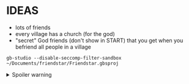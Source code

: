 # IDEAS

- lots of friends
- every village has a church (for the god)
- "secret" God friends (don't show in START) that you get when you befriend all people in a village

```
gb-studio --disable-seccomp-filter-sandbox ~/Documents/friendstar/Friendstar.gbsproj
```


<details>
  <summary>Spoiler warning</summary>
 
# GODS

- fire - desert
- water - snowy
- earth - forest
- wind - holy

- Each god will give you differnt conversations in churches.

# ENDGAME

Must have all the gods (every friend in game) and they will battle some big enemy for you.


# FRIENDS

## Forest

### David

- No quest, just talk to them.

### Inky

- Get lost synth (well)
- Friend them to get a new village music track?
- 1 friend to open door.

### Angel

- Missing kid
- 3 friends to open door
- kid should be in house to indicate quest is completed

### Kristin

- Wants a turnip for dinner.
- Must fight turnip in hole, in forest
- better fighting would maybe be better (inventory, stats, etc) but I also like the simple "anyone can fight, just don't give up" approach
- 2 friends to open door

### Danny

- 5 friends to friend her.


## Desert

### Belle

- Must beat Horse in a rap-battle

### Josh

- Get the bike part (SW desert, go down hole, solve maze, NE of other area, grab skull)
- 6 friends to open door


### Sandra

### Simon

### Oreo

### Alijah

### Riley

### Mason

### Bobby

### Charlie

### Mike

### Tim

### Emily

### James

### Sara

### Wade

### Liz

### Knute

### Steve

### Laura

### Nicole

### Anne

### Donna


# WALKTHROUGH

- start in forest
- friend David in Forest Village
- get Inky's synth (SE forest) talk to them to friend
- talk to Kristin, fight turnip (NW forest) talk to Kristin
- talk to Angel, talk to batman-kid in forest ("I am the night!"), convince him to go with you (you are looking for villains, you are a sidekick) talk to Angel, again
- go to desert village, rap battle Horse for Belle
- talk to Josh nextdoor. Go to desert, and down hole in SW, complete maze (see grass pattern) get skull in NE of new desert area
  
</details>

